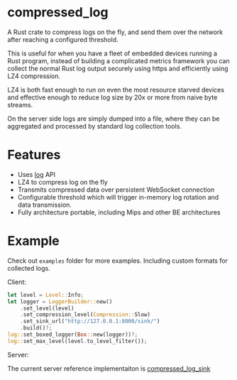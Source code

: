 # compressed_log

A Rust crate to compress logs on the fly, and send them over the network after reaching a configured threshold.

This is useful for when you have a fleet of embedded devices running a Rust program, instead of building a complicated
metrics framework you can collect the normal Rust log output securely using https and efficiently using LZ4 compression.

LZ4 is both fast enough to run on even the most resource starved devices and effective enough to reduce log size by 20x
or more from naive byte streams.

On the server side logs are simply dumped into a file, where they can be aggregated and processed by standard log collection
tools.

# Features

- Uses [log](https://crates.io/crates/log) API
- LZ4 to compress log on the fly
- Transmits compressed data over persistent WebSocket connection
- Configurable threshold which will trigger in-memory log rotation and data transmission.
- Fully architecture portable, including Mips and other BE architectures

# Example

Check out `examples` folder for more examples. Including custom formats for collected logs.

Client:

```rust
let level = Level::Info;
let logger = LoggerBuilder::new()
    .set_level(level)
    .set_compression_level(Compression::Slow)
    .set_sink_url("http://127.0.0.1:8000/sink/")
    .build()?;
log::set_boxed_logger(Box::new(logger))?;
log::set_max_level(level.to_level_filter());
```

Server:

The current server reference implementaiton is [compressed_log_sink](https://github.com/althea-mesh/compressed_log_sink)
